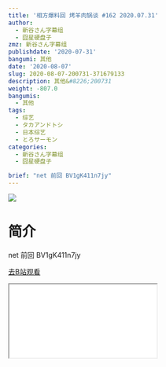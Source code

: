 ```yaml
---
title: '相方爆料回 烤羊肉锅谈 #162 2020.07.31'
author:
  - 新谷さん字幕组
  - 囧星硬盘子
zmz: 新谷さん字幕组
publishdate: '2020-07-31'
bangumi: 其他
date: '2020-08-07'
slug: 2020-08-07-200731-371679133
description: 其他&#8226;200731
weight: -807.0
bangumis:
  - 其他
tags:
  - 综艺
  - タカアンドトシ
  - 日本综艺
  - とろサーモン
categories:
  - 新谷さん字幕组
  - 囧星硬盘子

brief: "net 前回 BV1gK411n7jy"
---
```

![](https://raw.githubusercontent.com/tcgriffith/owaraisite/master/static/tmpimg/ac15a0ad33afd7977f284a9b9b329f6692ae28b2.jpg.480.jpg)
# 简介  
net
前回 BV1gK411n7jy  

[去B站观看](https://www.bilibili.com/video/av371679133/)
<div class ="resp-container"><iframe class="testiframe" src="//player.bilibili.com/player.html?aid=371679133"", scrolling="no", allowfullscreen="true" > </iframe></div> 
